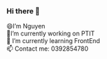 ### Hi there 👋
😄I’m Nguyen <br/>
🔭I’m currently working on PTIT  <br/>
🌱 I’m currently learning FrontEnd  <br/>
 📫 Contact me: 0392854780  <br/>
<!--
**lecnguyenn/Lecnguyenn** is a ✨ _special_ ✨ repository because its `README.md` (this file) appears on your GitHub profile.

Here are some ideas to get you started:

- 🔭 I’m currently working on PTIT
- 🌱 I’m currently learning 
- 👯 I’m looking to collaborate on frontend 
- 💬 Ask me about nothing
- 📫 How to reach me: 0392854780
- 😄 Pronouns: You
- ⚡ Fun fact: No lover
-->
